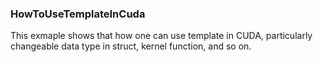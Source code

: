 ### HowToUseTemplateInCuda
This exmaple shows that how one can use template in CUDA, particularly changeable data type in struct, kernel function, and so on.